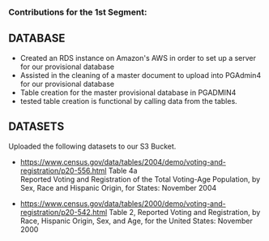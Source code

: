### Contributions for the 1st Segment:
## DATABASE
- Created an RDS instance on Amazon's AWS  in order to set up a server for our provisional database
- Assisted in the cleaning of a master document to upload into PGAdmin4 for our provisional database
- Table creation for the master provisional database in PGADMIN4
- tested table creation is functional by calling data from the tables.

## DATASETS
Uploaded the following datasets to our S3 Bucket.

- https://www.census.gov/data/tables/2004/demo/voting-and-registration/p20-556.html Table 4a  
Reported Voting and Registration of the Total Voting-Age Population, by Sex, Race and Hispanic Origin, for States: November 2004

- https://www.census.gov/data/tables/2000/demo/voting-and-registration/p20-542.html Table 2, Reported Voting and Registration, by Race, Hispanic Origin, Sex, and Age, for the United States: November 2000  